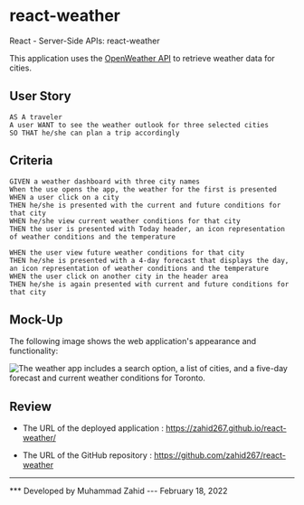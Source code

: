 # react-weather
React - Server-Side APIs: react-weather

This application uses the [OpenWeather API](https://openweathermap.org/api) to retrieve weather data for cities.
## User Story

```
AS A traveler
A user WANT to see the weather outlook for three selected cities
SO THAT he/she can plan a trip accordingly
```

## Criteria

```
GIVEN a weather dashboard with three city names
When the use opens the app, the weather for the first is presented
WHEN a user click on a city
THEN he/she is presented with the current and future conditions for that city
WHEN he/she view current weather conditions for that city
THEN the user is presented with Today header, an icon representation of weather conditions and the temperature

WHEN the user view future weather conditions for that city
THEN he/she is presented with a 4-day forecast that displays the day, an icon representation of weather conditions and the temperature
WHEN the user click on another city in the header area
THEN he/she is again presented with current and future conditions for that city
```

## Mock-Up

The following image shows the web application's appearance and functionality:

![The weather app includes a search option, a list of cities, and a five-day forecast and current weather conditions for Toronto.](./assets/Weather_Dashboard_demo.gif)

## Review

* The URL of the deployed application : https://zahid267.github.io/react-weather/

* The URL of the GitHub repository : https://github.com/zahid267/react-weather

- - -
*** Developed by Muhammad Zahid --- February 18, 2022